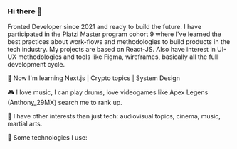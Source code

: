 ### Hi there 👋

Fronted Developer since 2021 and ready to build the future. I have participated in the Platzi Master program cohort 9 where I've learned the best practices about work-flows and methodologies to build products in the tech industry. My projects are based on React-JS. Also have interest in UI-UX methodologies and tools like Figma, wireframes, basically all the full development cycle.

🤑 Now I'm learning Next.js | Crypto topics | System Design

🎮 I love music, I can play drums, love videogames like Apex Legens (Anthony_29MX) search me to rank up.

🎈 I have other interests than just tech: audiovisual topics, cinema, music, martial arts.

👾 Some technologies I use:
<!--
**MelvinHDZS/MelvinHDZS** is a ✨ _special_ ✨ repository because its `README.md` (this file) appears on your GitHub profile.

Here are some ideas to get you started:

- 🔭 I’m currently working on ...
- 🌱 I’m currently learning ...
- 👯 I’m looking to collaborate on ...
- 🤔 I’m looking for help with ...
- 💬 Ask me about ...
- 📫 How to reach me: ...
- 😄 Pronouns: ...
- ⚡ Fun fact: ...
-->
